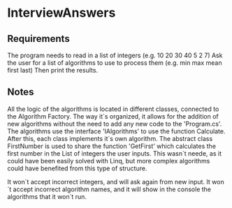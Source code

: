 # InterviewAnswers
## Requirements
The program needs to read in a list of integers (e.g. 10 20 30 40 5 2 7)
Ask the user for a list of algorithms to use to process them (e.g. min max mean first last)
Then print the results.

## Notes
All the logic of the algorithms is located in different classes, connected to the Algorithm Factory. The way it´s organized, it allows for the addition of new algorithms without the need to add any new code to the 'Program.cs'.
The algorithms use the interface 'IAlgorithms' to use the function Calculate. After this, each class implements it´s own algorithm.
The abstract class FirstNumber is used to share the function 'GetFirst' which calculates the first number in the List of integers the user inputs. This wasn´t neede, as it could have been easily solved with Linq, but more complex algorithms could have benefited from this type of structure.

It won´t accept incorrect integers, and will ask again from new input.
It won´t accept incorrect algorithm names, and it will show in the console the algorithms that it won´t run.
